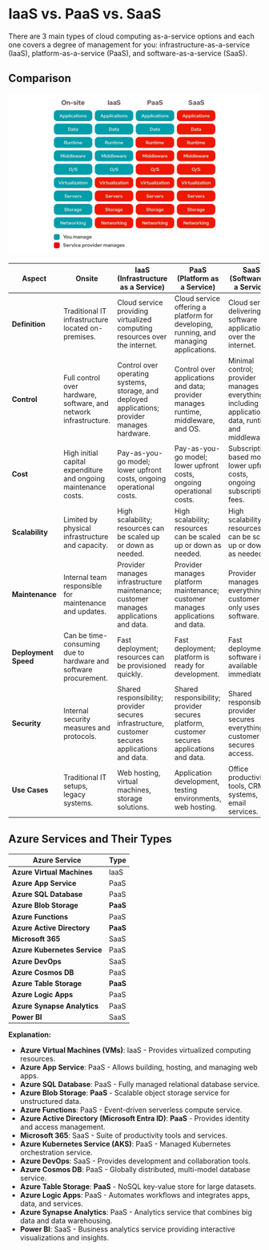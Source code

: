# IaaS vs. PaaS vs. SaaS

There are 3 main types of cloud computing as-a-service options and each one covers a degree of management for you: infrastructure-as-a-service (IaaS), platform-as-a-service (PaaS), and software-as-a-service (SaaS).

## Comparison

![alt text](images/iaas-paas-saas.png)

| **Aspect**           | **Onsite**                                                        | **IaaS (Infrastructure as a Service)**                                                          | **PaaS (Platform as a Service)**                                                          | **SaaS (Software as a Service)**                                                                    |
| -------------------- | ----------------------------------------------------------------- | ----------------------------------------------------------------------------------------------- | ----------------------------------------------------------------------------------------- | --------------------------------------------------------------------------------------------------- |
| **Definition**       | Traditional IT infrastructure located on-premises.                | Cloud service providing virtualized computing resources over the internet.                      | Cloud service offering a platform for developing, running, and managing applications.     | Cloud service delivering software applications over the internet.                                   |
| **Control**          | Full control over hardware, software, and network infrastructure. | Control over operating systems, storage, and deployed applications; provider manages hardware.  | Control over applications and data; provider manages runtime, middleware, and OS.         | Minimal control; provider manages everything including applications, data, runtime, and middleware. |
| **Cost**             | High initial capital expenditure and ongoing maintenance costs.   | Pay-as-you-go model; lower upfront costs, ongoing operational costs.                            | Pay-as-you-go model; lower upfront costs, ongoing operational costs.                      | Subscription-based model; lower upfront costs, ongoing subscription fees.                           |
| **Scalability**      | Limited by physical infrastructure and capacity.                  | High scalability; resources can be scaled up or down as needed.                                 | High scalability; resources can be scaled up or down as needed.                           | High scalability; resources can be scaled up or down as needed.                                     |
| **Maintenance**      | Internal team responsible for maintenance and updates.            | Provider manages infrastructure maintenance; customer manages applications and data.            | Provider manages platform maintenance; customer manages applications and data.            | Provider manages everything; customer only uses the software.                                       |
| **Deployment Speed** | Can be time-consuming due to hardware and software procurement.   | Fast deployment; resources can be provisioned quickly.                                          | Fast deployment; platform is ready for development.                                       | Fast deployment; software is available immediately.                                                 |
| **Security**         | Internal security measures and protocols.                         | Shared responsibility; provider secures infrastructure, customer secures applications and data. | Shared responsibility; provider secures platform, customer secures applications and data. | Shared responsibility; provider secures everything, customer secures access.                        |
| **Use Cases**        | Traditional IT setups, legacy systems.                            | Web hosting, virtual machines, storage solutions.                                               | Application development, testing environments, web hosting.                               | Office productivity tools, CRM systems, email services.                                             |

## Azure Services and Their Types

| **Azure Service**            | **Type** |
| ---------------------------- | -------- |
| **Azure Virtual Machines**   | IaaS     |
| **Azure App Service**        | PaaS     |
| **Azure SQL Database**       | PaaS     |
| **Azure Blob Storage**       | **PaaS** |
| **Azure Functions**          | PaaS     |
| **Azure Active Directory**   | **PaaS** |
| **Microsoft 365**            | SaaS     |
| **Azure Kubernetes Service** | PaaS     |
| **Azure DevOps**             | SaaS     |
| **Azure Cosmos DB**          | PaaS     |
| **Azure Table Storage**      | **PaaS** |
| **Azure Logic Apps**         | PaaS     |
| **Azure Synapse Analytics**  | PaaS     |
| **Power BI**                 | SaaS     |

**Explanation:**

- **Azure Virtual Machines (VMs)**: IaaS - Provides virtualized computing resources.
- **Azure App Service**: PaaS - Allows building, hosting, and managing web apps.
- **Azure SQL Database**: PaaS - Fully managed relational database service.
- **Azure Blob Storage**: **PaaS** - Scalable object storage service for unstructured data.
- **Azure Functions**: PaaS - Event-driven serverless compute service.
- **Azure Active Directory (Microsoft Entra ID)**: **PaaS** - Provides identity and access management.
- **Microsoft 365**: SaaS - Suite of productivity tools and services.
- **Azure Kubernetes Service (AKS)**: PaaS - Managed Kubernetes orchestration service.
- **Azure DevOps**: SaaS - Provides development and collaboration tools.
- **Azure Cosmos DB**: PaaS - Globally distributed, multi-model database service.
- **Azure Table Storage**: **PaaS** - NoSQL key-value store for large datasets.
- **Azure Logic Apps**: PaaS - Automates workflows and integrates apps, data, and services.
- **Azure Synapse Analytics**: PaaS - Analytics service that combines big data and data warehousing.
- **Power BI**: SaaS - Business analytics service providing interactive visualizations and insights.
